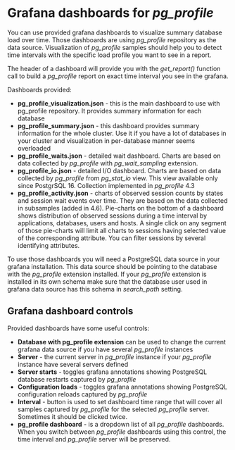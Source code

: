 # Grafana dashboards for *pg_profile* #
You can use provided grafana dashboards to visualize summary database load over time. Those dashboards are using *pg_profile* repository as the data source. Visualization of *pg_profile* samples should help you to detect time intervals with the specific load profile you want to see in a report.

The header of a dashboard will provide you with the *get_report()* function call to build a *pg_profile* report on exact time interval you see in the grafana.

Dashboards provided:
* **pg_profile_visualization.json** - this is the main dashboard to use with pg_profile repository. It provides summary information for each database
* **pg_profile_summary.json** - this dashboard provides summary information for the whole cluster. Use it if you have a lot of databases in your cluster and visualization in per-database manner seems overloaded
* **pg_profile_waits.json** - detailed wait dashboard. Charts are based on data collected by *pg_profile* with *pg_wait_sampling* extension.
* **pg_profile_io.json** - detailed I/O dashboard. Charts are based on data collected by *pg_profile* from *pg_stat_io* view. This view available only since PostgrSQL 16. Collection implemented in *pg_profile* 4.3
* **pg_profile_activity.json** - charts of observed session counts by states and session wait events over time. They are based on the data collected in subsamples (added in 4.6). Pie-charts on the bottom of a dashboard shows distribution of observed sessions during a time interval by applications, databases, users and hosts. A single click on any segment of those pie-charts will limit all charts to sessions having selected value of the corresponding attribute. You can filter sessions by several identifying attributes.

To use those dashboards you will need a PostgreSQL data source in your grafana installation. This data source should be pointing to the database with the *pg_profile* extension installed. If your *pg_profile* extension is installed in its own schema make sure that the database user used in grafana data source has this schema in *search_path* setting.

## Grafana dashboard controls ##
Provided dashboards have some useful controls:
* **Database with pg_profile extension** can be used to change the current grafana data source if you have several *pg_profile* instances
* **Server** - the current server in *pg_profile* instance if your *pg_profile* instance have several servers defined
* **Server starts** - toggles grafana annotations showing PostgreSQL database restarts captured by *pg_profile*
* **Configuration loads** - toggles grafana annotations showing PostgreSQL configuration reloads captured by *pg_profile*
* **Interval** - button is used to set dashboard time range that will cover all samples captured by *pg_profile* for the selected *pg_profile* server. Sometimes it should be clicked twice.
* **pg_profile dashboard** - is a dropdown list of all *pg_profile* dashboards. When you switch between *pg_profile* dashboards using this control, the time interval and *pg_profile* server will be preserved.
